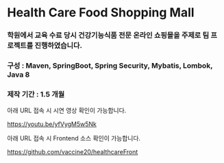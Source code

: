 # Health Care Food Shopping Mall

### 학원에서 교육 수료 당시 건강기능식품 전문 온라인 쇼핑몰을 주제로 팀 프로젝트를 진행하였습니다.
### 구성 : Maven, SpringBoot, Spring Security, Mybatis, Lombok, Java 8
### 제작 기간 : 1.5 개월

아래 URL 접속 시 시연 영상 확인이 가능합니다.

https://youtu.be/yfVygM5w5Nk

아래 URL 접속 시 Frontend 소스 확인이 가능합니다.

https://github.com/vaccine20/healthcareFront
